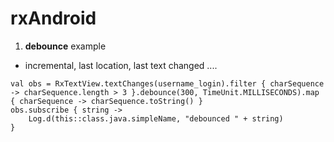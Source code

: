 # rxAndroid
1. <b>debounce</b> example
- incremental, last location, last text changed ....
```
val obs = RxTextView.textChanges(username_login).filter { charSequence -> charSequence.length > 3 }.debounce(300, TimeUnit.MILLISECONDS).map { charSequence -> charSequence.toString() }
obs.subscribe { string ->
    Log.d(this::class.java.simpleName, "debounced " + string)
}
